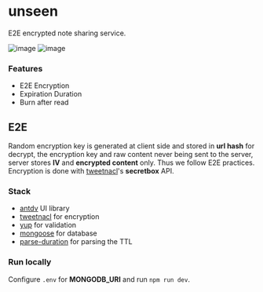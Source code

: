 # unseen

E2E encrypted note sharing service.

![image](https://github.com/user-attachments/assets/6c40d0c1-8563-4881-b27d-20dd174f27f8)
![image](https://github.com/user-attachments/assets/3c336362-2f9b-4b28-86eb-f7a1701d8eb1)

### Features

- E2E Encryption
- Expiration Duration 
- Burn after read

## E2E

Random encryption key is generated at client side and stored in **url hash** for decrypt, the encryption key and raw content never being sent to the server, server stores **IV** and **encrypted content** only. Thus we follow E2E practices.
Encryption is done with [tweetnacl](https://www.npmjs.com/package/tweetnacl)'s **secretbox** API.

### Stack

- [antdv](https://antdv.com/components/overview) UI library
- [tweetnacl](https://www.npmjs.com/package/tweetnacl) for encryption
- [yup](https://www.npmjs.com/package/yup) for validation
- [mongoose](https://www.npmjs.com/package/mongoose) for database
- [parse-duration](https://www.npmjs.com/package/parse-duration) for parsing the TTL

### Run locally

Configure `.env` for **MONGODB_URI** and run `npm run dev`.


